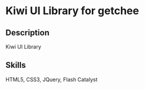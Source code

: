 # Kiwi UI Library for getchee
## Description
Kiwi UI Library
## Skills
HTML5, CSS3, JQuery, Flash Catalyst
